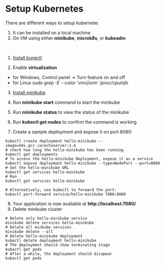 # Setup Kubernetes

There are different ways to setup kubernete:
1. It can be installed on a local machine
2. On VM using either **minikube**, **microk8s**, or **kubeadm**

<br>

1. [Install kunectl](https://kubernetes.io/docs/tasks/tools/)

2. Enable **virtualization**
* for Windows, Control panel -> Turn feature on and off
* for Linus  _sudo grep -E --color 'vmx|svm' /proc/cpuinfo_

3. [Install minikube](https://minikube.sigs.k8s.io/docs/start/)

4. Run **minikube start** command to start the minikube
5. Run **minikube status** to view the status of the minikube
6. Run **kubectl get nodes** to confirm the command is working
7. Create a sample deployment and expose it on port 8080:

```
kubectl create deployment hello-minikube --image=k8s.gcr.io/echoserver:1.4
# check how long the hello-minikube has been running
kubectl get deployments
# To access the hello-minikube Deployment, expose it as a service
kubectl expose deployment hello-minikube --type=NodePort --port=8080
# Get the hello-minikube URL
kubectl get services hello-minikube
# Run
kubectl get services hello-minikube

# Alternatively, use kubectl to forward the port:
kubectl port-forward service/hello-minikube 7080:8080

```
8. Your application is now available at **http://localhost:7080/**
9. Delete minikube cluster

```
# Delete only hello-minikube service
minikube delete services hello-minikube
# Delete all minkube services
minikube delete --all
# Delete hello-minikube deployment
kubectl delete deployment hello-minikube
# The deployment should show terminating stage
kubectl get pods
# After a while, the deployment should disapear
kubectl get pods
```

